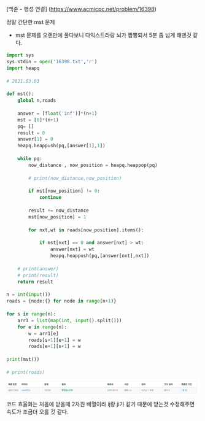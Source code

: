[백준 - 행성 연결] (https://www.acmicpc.net/problem/16398)



정말 간단한 mst 문제

- mst 문제를 오랜만에 풀다보니 다익스트라랑 뇌가 짬뽕되서 5분 좀 넘게 해맨것 같다.



```python
import sys
sys.stdin = open('16398.txt','r')
import heapq

# 2021.03.03

def mst():
    global n,roads

    answer = [float('inf')]*(n+1)
    mst = [0]*(n+1)
    pq= []
    result = 0
    answer[1] = 0
    heapq.heappush(pq,[answer[1],1])

    while pq:
        now_distance , now_position = heapq.heappop(pq)

        # print(now_distance,now_position)

        if mst[now_position] != 0:
            continue

        result += now_distance
        mst[now_position] = 1

        for nxt,wt in roads[now_position].items():

            if mst[nxt] == 0 and answer[nxt] > wt:
                answer[nxt] = wt
                heapq.heappush(pq,[answer[nxt],nxt])

    # print(answer)
    # print(result)
    return result

n = int(input())
roads = {node:{} for node in range(n+1)}

for s in range(n):
    arr1 = list(map(int, input().split()))
    for e in range(n):
        w = arr1[e]
        roads[s+1][e+1] = w
        roads[e+1][s+1] = w

print(mst())

# print(roads)
```



![20210303_155153](20210303_155153.png)



코드 효율화는 처음에 받을때 2차원 배열이라 ij랑 ji가 같기 때문에 받는것 수정해주면 속도가 조금더 오를 것 같다.